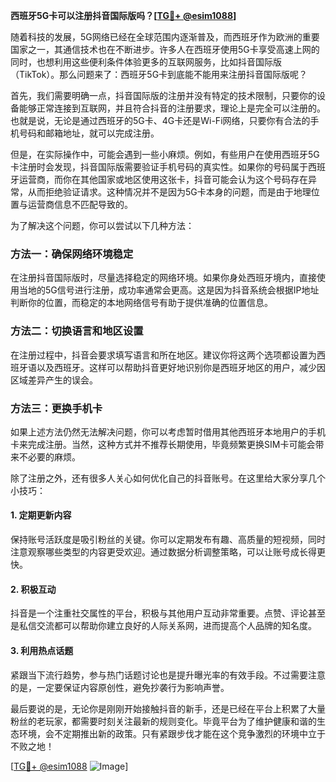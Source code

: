 **西班牙5G卡可以注册抖音国际版吗？[[TG💪+ @esim1088](https://t.me/s/esim1088)]**

随着科技的发展，5G网络已经在全球范围内逐渐普及，而西班牙作为欧洲的重要国家之一，其通信技术也在不断进步。许多人在西班牙使用5G卡享受高速上网的同时，也想利用这些便利条件体验更多的互联网服务，比如抖音国际版（TikTok）。那么问题来了：西班牙5G卡到底能不能用来注册抖音国际版呢？

首先，我们需要明确一点，抖音国际版的注册并没有特定的技术限制，只要你的设备能够正常连接到互联网，并且符合抖音的注册要求，理论上是完全可以注册的。也就是说，无论是通过西班牙的5G卡、4G卡还是Wi-Fi网络，只要你有合法的手机号码和邮箱地址，就可以完成注册。

但是，在实际操作中，可能会遇到一些小麻烦。例如，有些用户在使用西班牙5G卡注册时会发现，抖音国际版需要验证手机号码的真实性。如果你的号码属于西班牙运营商，而你在其他国家或地区使用这张卡，抖音可能会认为这个号码存在异常，从而拒绝验证请求。这种情况并不是因为5G卡本身的问题，而是由于地理位置与运营商信息不匹配导致的。

为了解决这个问题，你可以尝试以下几种方法：

### 方法一：确保网络环境稳定
在注册抖音国际版时，尽量选择稳定的网络环境。如果你身处西班牙境内，直接使用当地的5G信号进行注册，成功率通常会更高。这是因为抖音系统会根据IP地址判断你的位置，而稳定的本地网络信号有助于提供准确的位置信息。

### 方法二：切换语言和地区设置
在注册过程中，抖音会要求填写语言和所在地区。建议你将这两个选项都设置为西班牙语以及西班牙。这样可以帮助抖音更好地识别你是西班牙地区的用户，减少因区域差异产生的误会。

### 方法三：更换手机卡
如果上述方法仍然无法解决问题，你可以考虑暂时借用其他西班牙本地用户的手机卡来完成注册。当然，这种方式并不推荐长期使用，毕竟频繁更换SIM卡可能会带来不必要的麻烦。

除了注册之外，还有很多人关心如何优化自己的抖音账号。在这里给大家分享几个小技巧：

#### 1. 定期更新内容
保持账号活跃度是吸引粉丝的关键。你可以定期发布有趣、高质量的短视频，同时注意观察哪些类型的内容更受欢迎。通过数据分析调整策略，可以让账号成长得更快。

#### 2. 积极互动
抖音是一个注重社交属性的平台，积极与其他用户互动非常重要。点赞、评论甚至是私信交流都可以帮助你建立良好的人际关系网，进而提高个人品牌的知名度。

#### 3. 利用热点话题
紧跟当下流行趋势，参与热门话题讨论也是提升曝光率的有效手段。不过需要注意的是，一定要保证内容原创性，避免抄袭行为影响声誉。

最后要说的是，无论你是刚刚开始接触抖音的新手，还是已经在平台上积累了大量粉丝的老玩家，都需要时刻关注最新的规则变化。毕竟平台为了维护健康和谐的生态环境，会不定期推出新的政策。只有紧跟步伐才能在这个竞争激烈的环境中立于不败之地！

[[TG💪+ @esim1088](https://t.me/s/esim1088) ![Image](https://i.postimg.cc/4NQfJmqS/Snipaste-2025-05-13-00-14-12.png)]